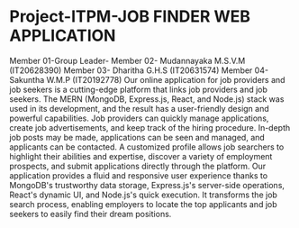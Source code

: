 # Project-ITPM-JOB FINDER WEB APPLICATION 
Member 01-Group Leader- 
Member 02- Mudannayaka M.S.V.M (IT20628390)
Member 03- Dharitha G.H.S (IT20631574)
Member 04- Sakuntha W.M.P (IT20192778)
Our online application for job providers and job seekers is a cutting-edge platform that links job providers and job seekers. The MERN (MongoDB, Express.js, React, and Node.js) stack was used in its development, and the result has a user-friendly design and powerful capabilities. Job providers can quickly manage applications, create job advertisements, and keep track of the hiring procedure. In-depth job posts may be made, applications can be seen and managed, and applicants can be contacted. A customized profile allows job searchers to highlight their abilities and expertise, discover a variety of employment prospects, and submit applications directly through the platform. Our application provides a fluid and responsive user experience thanks to MongoDB's trustworthy data storage, Express.js's server-side operations, React's dynamic UI, and Node.js's quick execution. 
It transforms the job search process, enabling employers to locate the top applicants and job seekers to easily find their dream positions.
